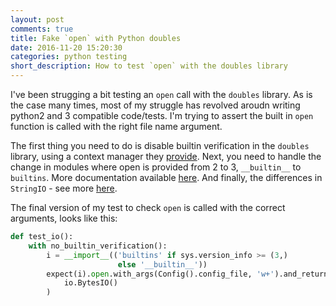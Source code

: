 ```yaml
---
layout: post
comments: true
title: Fake `open` with Python doubles
date: 2016-11-20 15:20:30
categories: python testing
short_description: How to test `open` with the doubles library
---
```


I've been strugging a bit testing an `open` call with the `doubles` library. As is the case many times, most
of my struggle has revolved aroudn writing python2 and 3 compatible code/tests.
I'm trying to assert the built in `open` function is called with the right file name argument.

The first thing you need to do is disable builtin verification in the `doubles` library, using a context manager
they [provide](https://doubles.readthedocs.io/en/latest/faq.html). Next, you need to handle the change in modules
where open is provided from 2 to 3, `__builtin__` to `builtins`. More documentation available
[here](https://wiki.python.org/moin/PortingToPy3k/BilingualQuickRef). And finally, the differences in `StringIO` -
see more [here](http://python-future.org/compatible_idioms.html#stringio).

The final version of my test to check `open` is called with the correct arguments, looks like this:

```python
def test_io():
    with no_builtin_verification():
        i = __import__(('builtins' if sys.version_info >= (3,)
                        else '__builtin__'))
        expect(i).open.with_args(Config().config_file, 'w+').and_return(
            io.BytesIO()
        )
```

